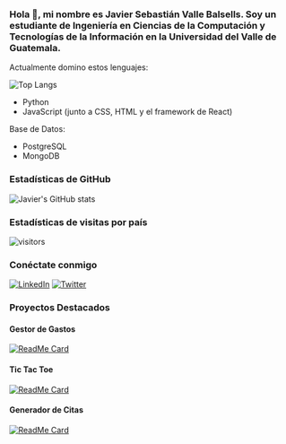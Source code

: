 ### Hola 👋, mi nombre es Javier Sebastián Valle Balsells. Soy un estudiante de Ingeniería en Ciencias de la Computación y Tecnologías de la Información en la Universidad del Valle de Guatemala.

Actualmente domino estos lenguajes:

![Top Langs](https://github-readme-stats.vercel.app/api/top-langs/?username=Javier19-cmd&layout=compact&langs_count=6&theme=dracula)

- Python
- JavaScript (junto a CSS, HTML y el framework de React)

Base de Datos:

- PostgreSQL
- MongoDB

### Estadísticas de GitHub

![Javier's GitHub stats](https://github-readme-stats.vercel.app/api?username=Javier19-cmd&show_icons=true&theme=dracula)

### Estadísticas de visitas por país

![visitors](https://visitor-badge.glitch.me/badge?page_id=Javier19-cmd.visitor-badge&left_text=Visitas%20por%20pa%C3%ADs)

### Conéctate conmigo

[![LinkedIn](https://img.shields.io/badge/LinkedIn-Javier-blue)](https://www.linkedin.com/in/javier19-cmd/)
[![Twitter](https://img.shields.io/twitter/follow/Javier19_cmd?style=social)](https://twitter.com/Javier19_cmd)

### Proyectos Destacados

#### Gestor de Gastos
[![ReadMe Card](https://github-readme-stats.vercel.app/api/pin/?username=Javier19-cmd&repo=gestor-gastos&theme=dracula)](https://github.com/Javier19-cmd/gestor-gastos)

#### Tic Tac Toe
[![ReadMe Card](https://github-readme-stats.vercel.app/api/pin/?username=Javier19-cmd&repo=tictactoe&theme=dracula)](https://github.com/Javier19-cmd/tictactoe)

#### Generador de Citas
[![ReadMe Card](https://github-readme-stats.vercel.app/api/pin/?username=Javier19-cmd&repo=quotegenerator&theme=dracula)](https://github.com/Javier19-cmd/quotegenerator)



<!--
**Javier19-cmd/Javier19-cmd** is a ✨ _special_ ✨ repository because its `README.md` (this file) appears on your GitHub profile.

Here are some ideas to get you started:

- 🔭 I’m currently working on ...
- 🌱 I’m currently learning ...
- 👯 I’m looking to collaborate on ...
- 🤔 I’m looking for help with ...
- 💬 Ask me about ...
- 📫 How to reach me: ...
- 😄 Pronouns: ...
- ⚡ Fun fact: ...
-->
